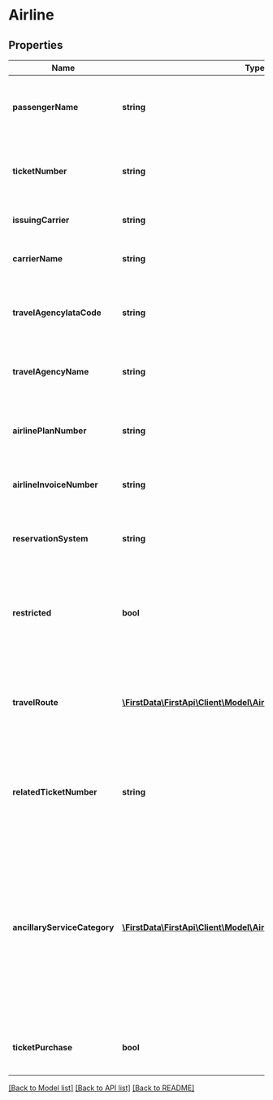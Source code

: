# Airline

## Properties
Name | Type | Description | Notes
------------ | ------------- | ------------- | -------------
**passengerName** | **string** | The passenger name associated with the transaction | [optional] 
**ticketNumber** | **string** | The airline ticket number associated with the transaction | [optional] 
**issuingCarrier** | **string** | The carrier that issued the ticket | [optional] 
**carrierName** | **string** | The carrier associated with the transaction | [optional] 
**travelAgencyIataCode** | **string** | The IATA code associated with the travel agency | [optional] 
**travelAgencyName** | **string** | The business name of the travel agency | [optional] 
**airlinePlanNumber** | **string** | The airline plan number associated with the transaction | [optional] 
**airlineInvoiceNumber** | **string** | The invoice number used by the airline | [optional] 
**reservationSystem** | **string** | The reservation system used to create the ticket | [optional] 
**restricted** | **bool** | Whether or not the transaction is associated with a restricted class fare | [optional] 
**travelRoute** | [**\FirstData\FirstApi\Client\Model\AirlineTravelRoute[]**](AirlineTravelRoute.md) | Array containing up to 4 items that describe the route associated with the transaction | [optional] 
**relatedTicketNumber** | **string** | The number of any other tickets associated with the transaction ticket. | [optional] 
**ancillaryServiceCategory** | [**\FirstData\FirstApi\Client\Model\AirlineAncillaryServiceCategory[]**](AirlineAncillaryServiceCategory.md) | Identify the purchase of ancillary goods or services with a false value. If this element is not provided, the transaction is assumed to be a purchase of an airline ticket. | [optional] 
**ticketPurchase** | **bool** | Identifies if the transaction is a ticket purchase | [optional] 

[[Back to Model list]](../README.md#documentation-for-models) [[Back to API list]](../README.md#documentation-for-api-endpoints) [[Back to README]](../README.md)


